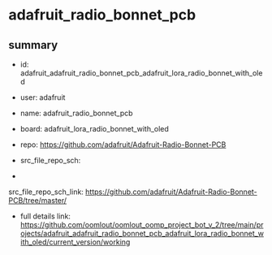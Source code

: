 # adafruit_radio_bonnet_pcb
 
## summary 
* id: adafruit_adafruit_radio_bonnet_pcb_adafruit_lora_radio_bonnet_with_oled
* user: adafruit
* name: adafruit_radio_bonnet_pcb
* board: adafruit_lora_radio_bonnet_with_oled
* repo: https://github.com/adafruit/Adafruit-Radio-Bonnet-PCB



* src_file_repo_sch: 
*
 src_file_repo_sch_link: https://github.com/adafruit/Adafruit-Radio-Bonnet-PCB/tree/master/
* full details link: https://github.com/oomlout/oomlout_oomp_project_bot_v_2/tree/main/projects/adafruit_adafruit_radio_bonnet_pcb_adafruit_lora_radio_bonnet_with_oled/current_version/working  






